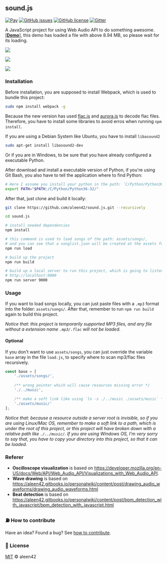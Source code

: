## sound.js

[![Pay](https://img.shields.io/badge/%24-free-%23a10000.svg)](#) [![GitHub issues](https://img.shields.io/github/issues/aleen42/sound.js.svg)](https://github.com/aleen42/sound.js/issues) [![GitHub license](https://img.shields.io/badge/license-MIT-blue.svg)](https://raw.githubusercontent.com/aleen42/sound.js/master/LICENSE) [![Gitter](https://badges.gitter.im/aleen42/gitbook-treeview.svg)](https://gitter.im/aleen42/sound.js?utm_source=badge&utm_medium=badge&utm_campaign=pr-badge)

A JavaScript project for using Web Audio API to do something awesome. [[**Demo**](http://aleen42.github.io/example/sound/index.html)], this demo has loaded a file with above 8.94 MB, so please wait for its loading.

![](./1.png)

![](./2.png)

![](./3.png)

### Installation

Before installation, you are supposed to install Webpack, which is used to bundle this project:

```bash
sudo npm install webpack -g
```

Because the new version has used [flac.js](https://github.com/audiocogs/flac.js) and [aurora.js](https://github.com/audiocogs/aurora.js) to decode flac files. Therefore, you have to install some libraries to avoid erros when running `npm install`.

If you are using a Debian System like Ubuntu, you have to install `libasound2`

```bash
sudo apt-get install libasound2-dev
```

Or if you are in Windows, to be sure that you have already configured a executable Python.

After download and install a executable version of Python, if you're using Git Bash, you also have to tell the application where to find Python:

```bash
# Here I assume you install your python in the path: `C/Python/Python36-32/`
export PATH="$PATH:/C/Python/Python36-32/"
```

After that, just clone and build it locally:

```bash
git clone https://github.com/aleen42/sound.js.git --recursively

cd sound.js

# install needed dependencies
npm install

# this command is used to load songs of the path: assets/songs/,
# and you can see that a songlist.json will be created at the assets folder.
npm run load

# build up the project
npm run build

# build up a local server to run this project, which is going to listen at
# http://localhost:9000
npm run server 9000
```

### Usage

If you want to load songs locally, you can just paste files with a `.mp3` format into the folder: `assets/songs/`. After that, remember to run `npm run build` again to build this project.

*Notice that: this project is temporarily supported MP3 files, and any file without a extension name `.mp3/.flac` will not be loaded.*

#### Optional

If you don't want to use `assets/songs`, you can just override the variable `base` array in the file `load.js`, to specify where to scan mp3/flac files recursively.

```js
const base = [
	'./assets/songs/',
	
	/** wrong pointer which will cause resources missing error */
	'./../music',

	/** make a soft link like using `ln -s ./../music ./assets/music` */
    './assets/music/'
];
```

*Notice that: because a resource outside a server root is invisible, so if you are using Linux/Mac OS, remember to make a soft link to a path, which is under the root of this project, or this project will have broken down with a relative path like `./../music/`. If you are using Windows OS, I'm very sorry to say that, you have to copy your directory into this project, so that it can be loaded.*

### Referer

- **Oscilloscope visualization** is based on https://developer.mozilla.org/en-US/docs/Web/API/Web_Audio_API/Visualizations_with_Web_Audio_API.
- **Wave drawing** is based on https://aleen42.gitbooks.io/personalwiki/content/post/drawing_audio_waveforms/drawing_audio_waveforms.html
- **Beat detection** is based on https://aleen42.gitbooks.io/personalwiki/content/post/bpm_detection_with_javascript/bpm_detection_with_javascript.html

### :fuelpump: How to contribute

Have an idea? Found a bug? See [how to contribute](https://aleen42.gitbooks.io/personalwiki/content/contribution.html).

### :scroll: License

[MIT](https://aleen42.gitbooks.io/personalwiki/content/MIT.html) © aleen42
